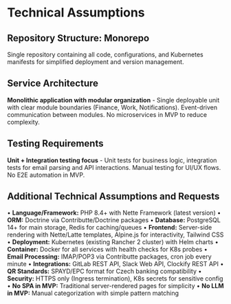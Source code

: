 # Technical Assumptions

## Repository Structure: Monorepo

Single repository containing all code, configurations, and Kubernetes manifests for simplified deployment and version management.

## Service Architecture

**Monolithic application with modular organization** - Single deployable unit with clear module boundaries (Finance, Work, Notifications). Event-driven communication between modules. No microservices in MVP to reduce complexity.

## Testing Requirements

**Unit + Integration testing focus** - Unit tests for business logic, integration tests for email parsing and API interactions. Manual testing for UI/UX flows. No E2E automation in MVP.

## Additional Technical Assumptions and Requests

• **Language/Framework:** PHP 8.4+ with Nette Framework (latest version)
• **ORM:** Doctrine via Contributte/Doctrine packages
• **Database:** PostgreSQL 14+ for main storage, Redis for caching/queues
• **Frontend:** Server-side rendering with Nette/Latte templates, Alpine.js for interactivity, Tailwind CSS
• **Deployment:** Kubernetes (existing Rancher 2 cluster) with Helm charts
• **Container:** Docker for all services with health checks for K8s probes
• **Email Processing:** IMAP/POP3 via Contributte packages, cron job every minute
• **Integrations:** GitLab REST API, Slack Web API, Clockify REST API
• **QR Standards:** SPAYD/EPC format for Czech banking compatibility
• **Security:** HTTPS only (Ingress termination), K8s secrets for sensitive config
• **No SPA in MVP:** Traditional server-rendered pages for simplicity
• **No LLM in MVP:** Manual categorization with simple pattern matching

